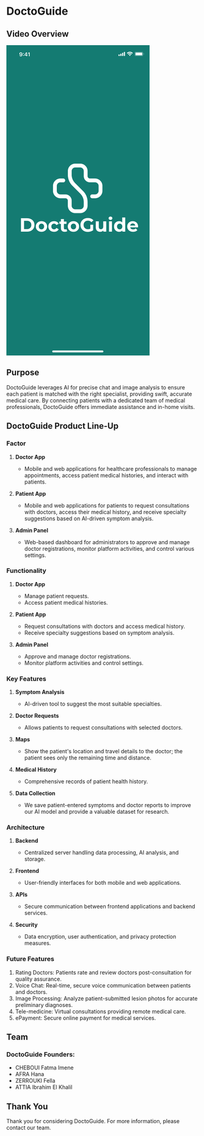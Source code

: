 # DoctoGuide

## Video Overview

[![Watch the video](https://github.com/himIbraa/DoctoGuide/raw/main/image.png)](https://drive.google.com/file/d/17mjNdhNYoJprNbMCIJKY5MY1-pJNMofy/view)



## Purpose

DoctoGuide leverages AI for precise chat and image analysis to ensure each patient is matched with the right specialist, providing swift, accurate medical care. By connecting patients with a dedicated team of medical professionals, DoctoGuide offers immediate assistance and in-home visits.

## DoctoGuide Product Line-Up

### Factor

1. **Doctor App**
   - Mobile and web applications for healthcare professionals to manage appointments, access patient medical histories, and interact with patients.

2. **Patient App**
   - Mobile and web applications for patients to request consultations with doctors, access their medical history, and receive specialty suggestions based on AI-driven symptom analysis.

3. **Admin Panel**
   - Web-based dashboard for administrators to approve and manage doctor registrations, monitor platform activities, and control various settings.

### Functionality

1. **Doctor App**
   - Manage patient requests.
   - Access patient medical histories.

2. **Patient App**
   - Request consultations with doctors and access medical history.
   - Receive specialty suggestions based on symptom analysis.

3. **Admin Panel**
   - Approve and manage doctor registrations.
   - Monitor platform activities and control settings.

### Key Features

1. **Symptom Analysis**
   - AI-driven tool to suggest the most suitable specialties.

2. **Doctor Requests**
   - Allows patients to request consultations with selected doctors.

3. **Maps**
   - Show the patient's location and travel details to the doctor; the patient sees only the remaining time and distance.

4. **Medical History**
   - Comprehensive records of patient health history.

5. **Data Collection**
   - We save patient-entered symptoms and doctor reports to improve our AI model and provide a valuable dataset for research.

### Architecture

1. **Backend**
   - Centralized server handling data processing, AI analysis, and storage.

2. **Frontend**
   - User-friendly interfaces for both mobile and web applications.

3. **APIs**
   - Secure communication between frontend applications and backend services.

4. **Security**
   - Data encryption, user authentication, and privacy protection measures.

### Future Features

1. Rating Doctors: Patients rate and review doctors post-consultation for quality assurance.
2. Voice Chat: Real-time, secure voice communication between patients and doctors.
3. Image Processing: Analyze patient-submitted lesion photos for accurate preliminary diagnoses.
4. Tele-medicine: Virtual consultations providing remote medical care.
5. ePayment: Secure online payment for medical services.


## Team

### DoctoGuide Founders:
- CHEBOUI Fatma Imene
- AFRA Hana
- ZERROUKI Fella
- ATTIA Ibrahim El Khalil

## Thank You

Thank you for considering DoctoGuide. For more information, please contact our team.
